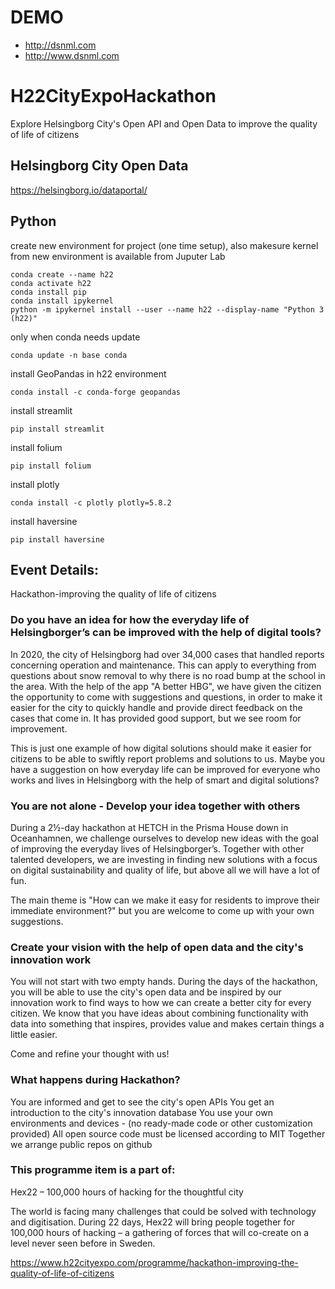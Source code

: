 # DEMO
- http://dsnml.com
- http://www.dsnml.com

# H22CityExpoHackathon
Explore Helsingborg City's Open API and Open Data to improve the quality of life of citizens

## Helsingborg City Open Data
https://helsingborg.io/dataportal/

## Python

create new environment for project (one time setup), also makesure kernel from new environment is available from Juputer Lab
```
conda create --name h22
conda activate h22
conda install pip
conda install ipykernel
python -m ipykernel install --user --name h22 --display-name "Python 3 (h22)"
```

only when conda needs update
```
conda update -n base conda
```

install GeoPandas in h22 environment
```
conda install -c conda-forge geopandas
```
install streamlit
```
pip install streamlit
```
install folium
```
pip install folium
```
install plotly
```
conda install -c plotly plotly=5.8.2
```
install haversine
```
pip install haversine
```


## Event Details:
Hackathon-improving the quality of life of citizens
### Do you have an idea for how the everyday life of Helsingborger’s can be improved with the help of digital tools?

 In 2020, the city of Helsingborg had over 34,000 cases that handled reports concerning operation and maintenance. This can apply to everything from questions about snow removal to why there is no road bump at the school in the area. With the help of the app "A better HBG", we have given the citizen the opportunity to come with suggestions and questions, in order to make it easier for the city to quickly handle and provide direct feedback on the cases that come in. It has provided good support, but we see room for improvement.

 This is just one example of how digital solutions should make it easier for citizens to be able to swiftly report problems and solutions to us. Maybe you have a suggestion on how everyday life can be improved for everyone who works and lives in Helsingborg with the help of smart and digital solutions?

 

### You are not alone - Develop your idea together with others

During a 2½-day hackathon at HETCH in the Prisma House down in Oceanhamnen, we challenge ourselves to develop new ideas with the goal of improving the everyday lives of Helsingborger’s. Together with other talented developers, we are investing in finding new solutions with a focus on digital sustainability and quality of life, but above all we will have a lot of fun.

 The main theme is "How can we make it easy for residents to improve their immediate environment?" but you are welcome to come up with your own suggestions.

 ### Create your vision with the help of open data and the city's innovation work

 You will not start with two empty hands. During the days of the hackathon, you will be able to use the city's open data and be inspired by our innovation work to find ways to how we can create a better city for every citizen. We know that you have ideas about combining functionality with data into something that inspires, provides value and makes certain things a little easier.

Come and refine your thought with us!



### What happens during Hackathon?

You are informed and get to see the city's open APIs
You get an introduction to the city's innovation database
You use your own environments and devices - (no ready-made code or other customization provided)
All open source code must be licensed according to MIT
Together we arrange public repos on github

### This programme item is a part of:
Hex22 – 100,000 hours of hacking for the thoughtful city

The world is facing many challenges that could be solved with technology and digitisation. During 22 days, Hex22 will bring people together for 100,000 hours of hacking – a gathering of forces that will co-create on a level never seen before in Sweden.

https://www.h22cityexpo.com/programme/hackathon-improving-the-quality-of-life-of-citizens
